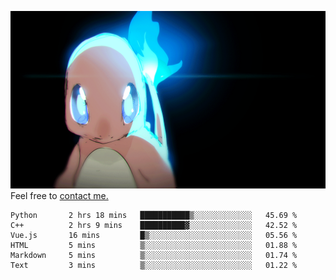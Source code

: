 [gif]: https://raw.githubusercontent.com/uysalserkan/uysalserkan/master/charmander-2.gif

![gif]
Feel free to [contact me.](mailto:uysalserkan08@gmail.com)
<!--
<div align="center">
<p>Profile Visitor Counter</p>
<img src="https://profile-counter.glitch.me/uysalserkan/count.svg" alt="hit counter" align="center">
</div>
-->
<!--START_SECTION:waka-->

```text
Python       2 hrs 18 mins   ███████████▒░░░░░░░░░░░░░   45.69 %
C++          2 hrs 9 mins    ██████████▓░░░░░░░░░░░░░░   42.52 %
Vue.js       16 mins         █▒░░░░░░░░░░░░░░░░░░░░░░░   05.56 %
HTML         5 mins          ▒░░░░░░░░░░░░░░░░░░░░░░░░   01.88 %
Markdown     5 mins          ▒░░░░░░░░░░░░░░░░░░░░░░░░   01.74 %
Text         3 mins          ▒░░░░░░░░░░░░░░░░░░░░░░░░   01.22 %
```

<!--END_SECTION:waka-->

